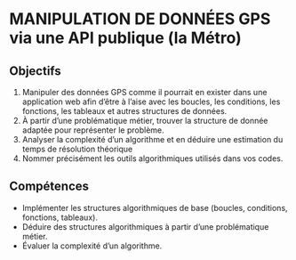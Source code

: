 # MANIPULATION DE DONNÉES GPS via une API publique (la Métro)

## Objectifs
1. Manipuler des données GPS comme il pourrait en exister dans une application web afin d’être à l’aise avec les boucles, les conditions, les fonctions, les tableaux et autres structures de données.
2. À partir d’une problématique métier, trouver la structure de donnée adaptée pour représenter le problème.
3. Analyser la complexité d’un algorithme et en déduire une estimation du temps de résolution théorique
4. Nommer précisément les outils algorithmiques utilisés dans vos codes.

## Compétences
+ Implémenter les structures algorithmiques de base (boucles, conditions, fonctions, tableaux).
+ Déduire des structures algorithmiques à partir d’une problématique métier.
+ Évaluer la complexité d’un algorithme.
